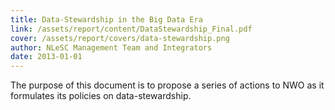 ```yaml
---
title: Data-Stewardship in the Big Data Era
link: /assets/report/content/DataStewardship_Final.pdf
cover: /assets/report/covers/data-stewardship.png
author: NLeSC Management Team and Integrators
date: 2013-01-01
---
```

The purpose of this document is to propose a series of actions to NWO as it formulates its policies on
data-stewardship.
